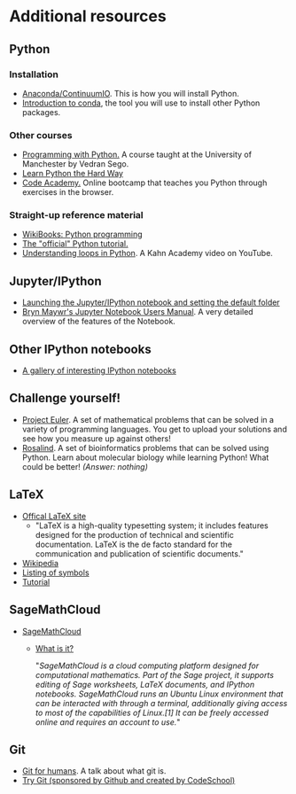 # Additional resources

## Python

### Installation
* [Anaconda/ContinuumIO](http://continuum.io/downloads). This is how you will install Python. 
* [Introduction to conda](http://conda.pydata.org/docs/intro.html), the tool you will use to install other Python packages. 

### Other courses
* [Programming with Python.](http://www.maths.manchester.ac.uk/~vsego/teaching.php)
A course taught at the University of Manchester by Vedran Sego.
* [Learn Python the Hard Way](http://learnpythonthehardway.org/)
* [Code Academy.](https://www.codecademy.com/en/tracks/python) Online bootcamp that teaches you Python through exercises in the browser. 

### Straight-up reference material
* [WikiBooks: Python programming](https://en.wikibooks.org/wiki/Python_Programming)
* [The "official" Python tutorial.](https://docs.python.org/2/tutorial/index.html)
* [Understanding loops in Python](https://www.youtube.com/watch?v=9LgyKiq_hU0). A Kahn Academy video on YouTube.

## Jupyter/IPython
* [Launching the Jupyter/IPython notebook and setting the default folder](http://jupyter-notebook-beginner-guide.readthedocs.org/en/latest/execute.html)
* [Bryn Maywr's Jupyter Notebook Users Manual](https://athena.brynmawr.edu/jupyter/hub/dblank/public/Jupyter%20Notebook%20Users%20Manual.ipynb). A very detailed overview of the features of the Notebook. 

## Other IPython notebooks

* [A gallery of interesting IPython notebooks](https://github.com/ipython/ipython/wiki/A-gallery-of-interesting-IPython-Notebooks)

## Challenge yourself!
* [Project Euler](https://projecteuler.net/). A set of mathematical problems that can be solved in a variety of programming languages. You get to upload your solutions and see how you measure up against others!
* [Rosalind](http://rosalind.info/problems/locations/). A set of bioinformatics problems that can be solved using Python. Learn about molecular biology while learning Python! What could be better! *(Answer: nothing)*

## LaTeX
* [Offical LaTeX site](https://www.latex-project.org/)
    * "LaTeX is a high-quality typesetting system; it includes features designed for the production of technical and scientific documentation. LaTeX is the de facto standard for the communication and publication of scientific documents."
* [Wikipedia](https://en.wikipedia.org/wiki/LaTeX)
* [Listing of symbols](http://www.artofproblemsolving.com/wiki/index.php/LaTeX:Symbols)
* [Tutorial](http://www.latex-tutorial.com/)

## SageMathCloud

* [SageMathCloud](https://cloud.sagemath.com)
  * [What is it?](https://en.wikipedia.org/wiki/SageMathCloud)

    "*SageMathCloud is a cloud computing platform designed for computational mathematics. Part of the Sage project, it supports editing of Sage worksheets, LaTeX documents, and IPython notebooks. SageMathCloud runs an Ubuntu Linux environment that can be interacted with through a terminal, additionally giving access to most of the capabilities of Linux.[1] It can be freely accessed online and requires an account to use.*"

## Git

* [Git for humans](https://speakerdeck.com/alicebartlett/git-for-humans). A talk about what git is. 
* [Try Git (sponsored by Github and created by CodeSchool)](https://try.github.io/levels/1/challenges/1)
